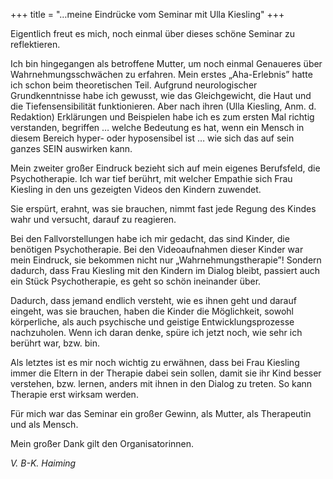 +++
title = "…meine Eindrücke vom Seminar mit Ulla Kiesling"
+++

Eigentlich freut es mich, noch einmal über dieses schöne Seminar zu reflektieren.

Ich bin hingegangen als betroffene Mutter, um noch einmal Genaueres über Wahrnehmungsschwächen zu erfahren. Mein erstes „Aha-Erlebnis” hatte ich schon beim theoretischen Teil. Aufgrund neurologischer Grundkenntnisse habe ich gewusst, wie das Gleichgewicht, die Haut und die Tiefensensibilität funktionieren. Aber nach ihren (Ulla Kiesling, Anm. d. Redaktion) Erklärungen und Beispielen habe ich es zum ersten Mal richtig verstanden, begriffen … welche Bedeutung es hat, wenn ein Mensch in diesem Bereich hyper- oder hyposensibel ist … wie sich das auf sein ganzes SEIN auswirken kann.

Mein zweiter großer Eindruck bezieht sich auf mein eigenes Berufsfeld, die Psychotherapie. Ich war tief berührt, mit welcher Empathie sich Frau Kiesling in den uns gezeigten Videos den Kindern zuwendet.

Sie erspürt, erahnt, was sie brauchen, nimmt fast jede Regung des Kindes wahr und versucht, darauf zu reagieren.

Bei den Fallvorstellungen habe ich mir gedacht, das sind Kinder, die benötigen Psychotherapie. Bei den Videoaufnahmen dieser Kinder war mein Eindruck, sie bekommen nicht nur „Wahrnehmungstherapie”! Sondern dadurch, dass Frau Kiesling mit den Kindern im Dialog bleibt, passiert auch ein Stück Psychotherapie, es geht so schön ineinander über.

Dadurch, dass jemand endlich versteht, wie es ihnen geht und darauf eingeht, was sie brauchen, haben die Kinder die Möglichkeit, sowohl körperliche, als auch psychische und geistige Entwicklungsprozesse nachzuholen. Wenn ich daran denke, spüre ich jetzt noch, wie sehr ich berührt war, bzw. bin.

Als letztes ist es mir noch wichtig zu erwähnen, dass bei Frau Kiesling immer die Eltern in der Therapie dabei sein sollen, damit sie ihr Kind besser verstehen, bzw. lernen, anders mit ihnen in den Dialog zu treten. So kann Therapie erst wirksam werden.

Für mich war das Seminar ein großer Gewinn, als Mutter, als Therapeutin und als Mensch.

Mein großer Dank gilt den Organisatorinnen.

*V. B-K. Haiming*
